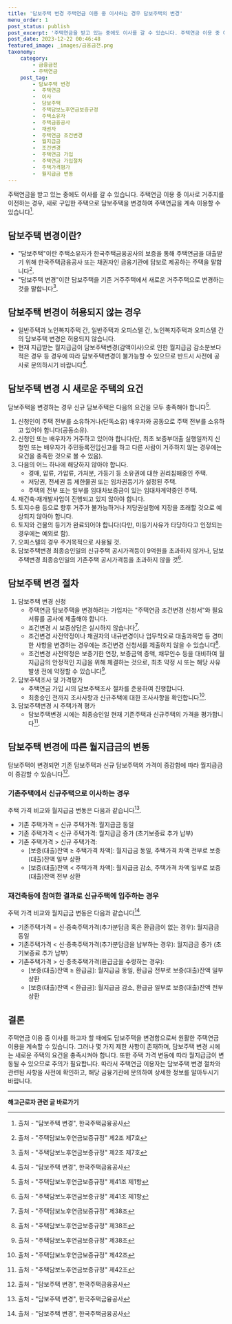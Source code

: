 ```yaml
---
title: '담보주택 변경 주택연금 이용 중 이사하는 경우 담보주택의 변경'
menu_order: 1
post_status: publish
post_excerpt: '주택연금을 받고 있는 중에도 이사를 갈 수 있습니다. 주택연금 이용 중 이사로 거주지를 이전하는 경우, 새로 구입한 주택으로 담보주택을 변경하여 주택연금을 계속 이용할 수 있습니다  1 .'
post_date: 2023-12-22 00:46:48
featured_image: _images/금융금전.png
taxonomy:
    category:
        - 금융금전
        - 주택연금
    post_tag:
        - 담보주택 변경
        -  주택연금
        -  이사
        -  담보주택
        -  주택담보노후연금보증규정
        -  주택소유자
        -  주택금융공사
        -  채권자
        -  주택연금 조건변경
        -  월지급금
        -  조건변경
        -  주택연금 가입
        -  주택연금 가입절차
        -  주택가격평가
        -  월지급금 변동
---
```



주택연금을 받고 있는 중에도 이사를 갈 수 있습니다. 주택연금 이용 중 이사로 거주지를 이전하는 경우, 새로 구입한 주택으로 담보주택을 변경하여 주택연금을 계속 이용할 수 있습니다[^1].

## 담보주택 변경이란?

- "담보주택"이란 주택소유자가 한국주택금융공사의 보증을 통해 주택연금을 대출받기 위해 한국주택금융공사 또는 채권자인 금융기관에 담보로 제공하는 주택을 말합니다[^2].
- "담보주택 변경"이란 담보주택을 기존 거주주택에서 새로운 거주주택으로 변경하는 것을 말합니다[^2].

## 담보주택 변경이 허용되지 않는 경우

- 일반주택과 노인복지주택 간, 일반주택과 오피스텔 간, 노인복지주택과 오피스텔 간의 담보주택 변경은 허용되지 않습니다.
- 현재 지급받는 월지급금이 담보주택변경(감액이사)으로 인한 월지급금 감소분보다 적은 경우 등 경우에 따라 담보주택변경이 불가능할 수 있으므로 반드시 사전에 공사로 문의하시기 바랍니다[^3].

## 담보주택 변경 시 새로운 주택의 요건

담보주택을 변경하는 경우 신규 담보주택은 다음의 요건을 모두 충족해야 합니다[^4].

1. 신청인이 주택 전부를 소유하거나(단독소유) 배우자와 공동으로 주택 전부를 소유하고 있어야 합니다(공동소유).
2. 신청인 또는 배우자가 거주하고 있어야 합니다(단, 최초 보증부대출 실행일까지 신청인 또는 배우자가 주민등록전입신고를 하고 다른 사람이 거주하지 않는 경우에는 요건을 충족한 것으로 볼 수 있음).
3. 다음의 어느 하나에 해당하지 않아야 합니다.
   - 경매, 압류, 가압류, 가처분, 가등기 등 소유권에 대한 권리침해중인 주택.
   - 저당권, 전세권 등 제한물권 또는 임차권등기가 설정된 주택.
   - 주택의 전부 또는 일부를 임대차보증금이 있는 임대차계약중인 주택.
4. 재건축·재개발사업이 진행되고 있지 않아야 합니다.
5. 토지수용 등으로 향후 거주가 불가능하거나 저당권실행에 지장을 초래할 것으로 예상되지 않아야 합니다.
6. 토지와 건물의 등기가 완료되어야 합니다(다만, 미등기사유가 타당하다고 인정되는 경우에는 예외로 함).
7. 오피스텔의 경우 주거목적으로 사용될 것.
8. 담보주택변경 최종승인일의 신규주택 공시가격등이 9억원을 초과하지 않거나, 담보주택변경 최종승인일의 기존주택 공시가격등을 초과하지 않을 것[^4].

## 담보주택 변경 절차

1. 담보주택 변경 신청
   - 주택연금 담보주택을 변경하려는 가입자는 "주택연금 조건변경 신청서"와 필요서류를 공사에 제출해야 합니다.
   - 조건변경 시 보증상담은 실시하지 않습니다[^5].
   - 조건변경 사전약정이나 채권자의 내규변경이나 업무착오로 대출과목명 등 경미한 사항을 변경하는 경우에는 조건변경 신청서를 제출하지 않을 수 있습니다[^5].
   - 조건변경 사전약정은 보증기한 연장, 보증금액 증액, 채무인수 등을 대비하여 월지급금의 안정적인 지급을 위해 체결하는 것으로, 최초 약정 시 또는 해당 사유 발생 전에 약정할 수 있습니다[^5].
2. 담보주택조사 및 가격평가
   - 주택연금 가입 시의 담보주택조사 절차를 준용하여 진행합니다.
   - 최종승인 전까지 조사사항과 신규주택에 대한 조사사항을 확인합니다[^6].
3. 담보주택변경 시 주택가격 평가
   - 담보주택변경 시에는 최종승인일 현재 기존주택과 신규주택의 가격을 평가합니다[^6].

## 담보주택 변경에 따른 월지급금의 변동

담보주택이 변경되면 기존 담보주택과 신규 담보주택의 가격이 증감함에 따라 월지급금이 증감할 수 있습니다[^7].

### 기존주택에서 신규주택으로 이사하는 경우

주택 가격 비교와 월지급금 변동은 다음과 같습니다[^7].

- 기존 주택가격 = 신규 주택가격: 월지급금 동일
- 기존 주택가격 < 신규 주택가격: 월지급금 증가 (초기보증료 추가 납부)
- 기존 주택가격 > 신규 주택가격:
  - [보증(대출)잔액 ≥ 주택가격 차액]: 월지급금 동일, 주택가격 차액 전부로 보증(대출)잔액 일부 상환
  - [보증(대출)잔액 < 주택가격 차액]: 월지급금 감소, 주택가격 차액 일부로 보증(대출)잔액 전부 상환

### 재건축등에 참여한 결과로 신규주택에 입주하는 경우

주택 가격 비교와 월지급금 변동은 다음과 같습니다[^7].

- 기존주택가격 = 신·증축주택가격(추가분담금 혹은 환급금이 없는 경우): 월지급금 동일
- 기존주택가격 < 신·증축주택가격(추가분담금을 납부하는 경우): 월지급금 증가 (초기보증료 추가 납부)
- 기존주택가격 > 신·증축주택가격(환급금을 수령하는 경우):
  - [보증(대출)잔액 ≥ 환급금]: 월지급금 동일, 환급금 전부로 보증(대출)잔액 일부 상환
  - [보증(대출)잔액 < 환급금]: 월지급금 감소, 환급금 일부로 보증(대출)잔액 전부 상환

## 결론

주택연금 이용 중 이사를 하고자 할 때에도 담보주택을 변경함으로써 원활한 주택연금 이용을 계속할 수 있습니다. 그러나 몇 가지 제한 사항이 존재하며, 담보주택 변경 시에는 새로운 주택의 요건을 충족시켜야 합니다. 또한 주택 가격 변동에 따라 월지급금이 변동될 수 있으므로 주의가 필요합니다. 따라서 주택연금 이용자는 담보주택 변경 절차와 관련된 사항을 사전에 확인하고, 해당 금융기관에 문의하여 상세한 정보를 알아두시기 바랍니다.

[^1]: 출처 - "담보주택 변경", 한국주택금융공사
[^2]: 출처 - "주택담보노후연금보증규정" 제2조 제7호
[^3]: 출처 - "담보주택 변경", 한국주택금융공사
[^4]: 출처 - "주택담보노후연금보증규정" 제41조 제1항
[^5]: 출처 - "주택담보노후연금보증규정" 제38조
[^6]: 출처 - "주택담보노후연금보증규정" 제42조
[^7]: 출처 - "담보주택 변경", 한국주택금융공사
<!-- wp:separator -->
<hr class="wp-block-separator has-alpha-channel-opacity"/>
<!-- /wp:separator -->

<!-- wp:group {"backgroundColor":"base","layout":{"type":"constrained"}} -->
<div class="wp-block-group has-base-background-color has-background"><!-- wp:paragraph {"align":"center","fontSize":"medium"} -->
<p class="has-text-align-center has-large-font-size"><strong>해고근로자 관련 글 바로가기</strong></p>
<!-- /wp:paragraph -->


<!-- wp:latest-posts
{"categories":[{"id":12660,"count":19,"description":"","link":"https://uknowlaw.com/category/%ed%95%b4%ea%b3%a0%ea%b7%bc%eb%a1%9c%ec%9e%90/","name":"해고근로자","slug":"해고근로자","taxonomy":"category","parent":0,"meta":[],"_links":{"self":[{"href":"https://uknowlaw.com/wp-json/wp/v2/categories/12660"}],"collection":[{"href":"https://uknowlaw.com/wp-json/wp/v2/categories"}],"about":[{"href":"https://uknowlaw.com/wp-json/wp/v2/taxonomies/category"}],"wp:post_type":[{"href":"https://uknowlaw.com/wp-json/wp/v2/posts?categories=12660"}],"curies":[{"name":"wp","href":"https://api.w.org/{rel}","templated":true}]}}],"postsToShow":100,"excerptLength":28,"postLayout":"grid","columns":2,"featuredImageAlign":"left","featuredImageSizeSlug":"large","fontSize":"small"} /--></div>
<!-- /wp:group -->